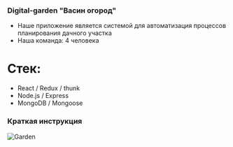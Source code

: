 ### Digital-garden "Васин огород"

* Наше приложение является системой для автоматизация процессов планирования дачного участка
* Наша команда: 4 человека

# Стек:

* React / Redux / thunk
* Node.js / Express
* MongoDB / Mongoose

### Краткая инструкция 

![Garden](https://github.com/Nastavshev/digital-garden/blob/main/frontend/public/gif/learn.gif)




